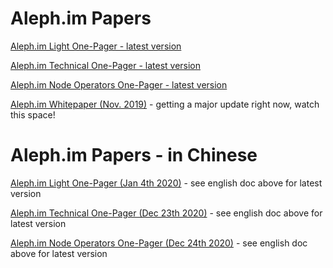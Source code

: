 # Aleph.im Papers

[Aleph.im Light One-Pager - latest version](https://github.com/aleph-im/aleph.im-papers/blob/main/Aleph.im_Light_OnePager_20210114.pdf)

[Aleph.im Technical One-Pager - latest version](https://github.com/aleph-im/aleph.im-papers/blob/main/Aleph.im_Technical_OnePager_20210114.pdf)

[Aleph.im Node Operators One-Pager - latest version](https://github.com/aleph-im/aleph.im-papers/blob/main/Aleph.im_NodeOperators_OnePager_20210115.pdf)

[Aleph.im Whitepaper (Nov. 2019)](https://github.com/moshemalawach/aleph-whitepaper/raw/master/aleph-whitepaper.pdf) - getting a major update right now, watch this space!


# Aleph.im Papers - in Chinese

[Aleph.im Light One-Pager (Jan 4th 2020)](https://github.com/aleph-im/aleph.im-papers/blob/main/Aleph.im_Light_OnePager_20210104_chinese.pdf) - see english doc above for latest version

[Aleph.im Technical One-Pager (Dec 23th 2020)](https://github.com/aleph-im/aleph.im-papers/blob/main/Aleph.im_Technical_OnePager__20201223_chinese.pdf) - see english doc above for latest version

[Aleph.im Node Operators One-Pager (Dec 24th 2020)](https://github.com/aleph-im/aleph.im-papers/blob/main/Aleph.im_NodeOperators_OnePager_20201224_chinese.pdf) - see english doc above for latest version
